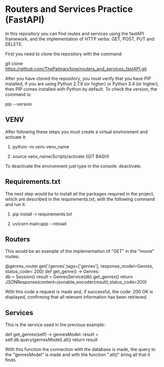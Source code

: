 # Routers and Services Practice (FastAPI)
In this repository you can find routes and services using the fastAPI framework, and the implementation of HTTP verbs: GET, POST, PUT and DELETE.

First you need to clone the repository with the command:

git clone https://github.com/ThePalmars1one/routers_and_services_fastAPI.git

After you have cloned the repository, you must verify that you have PIP installed, if you are using Python 2.7.9 (or higher) or Python 3.4 (or higher), then PIP comes installed with Python by default. To check the version, the command is:

pip --version

## VENV
After following these steps you must create a virtual environment and activate it:

1. python -m venv venv_name

2. source venv_name/Scripts/activate (GIT BASH)

To deactivate the environment just type in the console: deactivate.

## Requirements.txt
The next step would be to install all the packages required in the project, which are described in the requirements.txt, with the following command and run it:

1. pip install -r requirements.txt

2. uvicorn main:app --reload

## Routers
This would be an example of the implementation of "GET" in the "movie" routes:

@genres_router.get('/genres',tags=['genres'], response_model=Genres, status_code= 200)
def get_genre() -> Genres:   
    db = Session()
    result = GenresService(db).get_genres()
    return JSONResponse(content=jsonable_encoder(result),status_code=200)

With this code a request is made and, if successful, the code: 200 OK is displayed, confirming that all relevant information has been retrieved.

## Services
This is the service used in the previous example:

def get_genres(self) -> genresModel:
        result = self.db.query(genresModel).all()
        return result

With this function the connection with the database is made, the query to the "genresModel" is made and with the function ".all()" bring all that it finds.